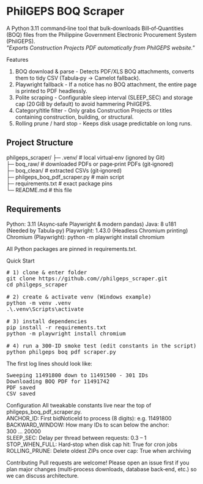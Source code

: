 <h1>PhilGEPS BOQ Scraper</h1>

A Python 3.11 command‑line tool that bulk‑downloads Bill‑of‑Quantities (BOQ) files from the Philippine Government Electronic Procurement System (PhilGEPS). <br>
<em>"Exports Construction Projects PDF automatically from PhilGEPS website."</em>

Features
1. BOQ download & parse - Detects PDF/XLS BOQ attachments, converts them to tidy CSV (Tabula‑py → Camelot fallback). <br>
2. Playwright fallback - If a notice has no BOQ attachment, the entire page is printed to PDF headlessly. <br>
3. Polite scraping - Configurable sleep interval (SLEEP_SEC) and storage cap (20 GiB by default) to avoid hammering PhilGEPS. <br>
4. Category/title filter - Only grabs Construction Projects or titles containing construction, building, or structural. <br>
5. Rolling prune / hard stop - Keeps disk usage predictable on long runs.

<h2>Project Structure</h2>
philgeps_scraper/
├─ .venv/               # local virtual‑env (ignored by Git)<br>
├─ boq_raw/             # downloaded PDFs or page‑print PDFs (git‑ignored)<br>
├─ boq_clean/           # extracted CSVs (git‑ignored)<br>
├─ philgeps_boq_pdf_scraper.py  # main script<br>
├─ requirements.txt     # exact package pins<br>
└─ README.md            # this file<br>

<h2>Requirements</h2>
Python: 3.11 (Async‑safe Playwright & modern pandas)
Java: 8 u181 (Needed by Tabula‑py)
Playwright: 1.43.0 (Headless Chromium printing)
Chromium (Playwright): python -m playwright install chromium

All Python packages are pinned in requirements.txt.

Quick Start
<pre>
# 1) clone & enter folder
git clone https://github.com/<your‑user>/philgeps_scraper.git
cd philgeps_scraper

# 2) create & activate venv (Windows example)
python -m venv .venv
.\.venv\Scripts\activate

# 3) install dependencies
pip install -r requirements.txt
python -m playwright install chromium

# 4) run a 300‑ID smoke test (edit constants in the script)
python philgeps_boq_pdf_scraper.py
</pre>

The first log lines should look like:
<pre>
Sweeping 11491800 down to 11491500 - 301 IDs
Downloading BOQ PDF for 11491742
PDF saved
CSV saved
</pre>

Configuration
All tweakable constants live near the top of philgeps_boq_pdf_scraper.py.<br>
ANCHOR_ID: First bidNoticeId to process (8 digits): e.g. 11491800<br>
BACKWARD_WINDOW: How many IDs to scan below the anchor: 300 … 20000<br>
SLEEP_SEC: Delay per thread between requests: 0.3 – 1<br>
STOP_WHEN_FULL: Hard‑stop when disk cap hit: True for cron jobs<br>
ROLLING_PRUNE: Delete oldest ZIPs once over cap: True when archiving<br>

Contributing
Pull requests are welcome!  Please open an issue first if you plan major changes (multi‑process downloads, database back‑end, etc.) so we can discuss architecture.
